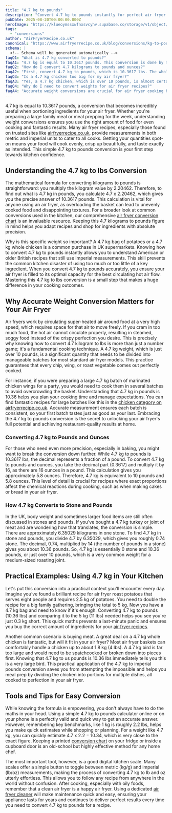 ```yaml
---
title: "4.7 kg to pounds"
description: "Convert 4.7 kg to pounds instantly for perfect air fryer portions. Get accurate results and cooking tips for your favourite recipes."
pubDate: 2025-08-20T00:00:00.000Z
heroImage: "https://klueoymssxwfnxsvcyhv.supabase.co/storage/v1/object/public/Shmucket/4-7-kg-to-pounds.webp"
tags:
  - "conversions"
author: "AirFryerRecipe.co.uk"
canonical: "https://www.airfryerrecipe.co.uk/blog/conversions/kg-to-pounds/4-7-kg-to-pounds"
schema: |
  <!-- Schema will be generated automatically -->
faqQ1: "What is 4.7 kg converted to pounds?"
faqA1: "4.7 kg is equal to 10.3617 pounds. This conversion is done by multiplying the kilogram value by the conversion factor of 2.20462. It's a very useful figure to know for portioning larger items like joints of meat or big bags of vegetables for your air fryer."
faqQ2: "How do I convert 4.7 kilograms to pounds and ounces?"
faqA2: "First, convert 4.7 kg to pounds, which is 10.3617 lbs. The whole number is 10 pounds. Then, take the decimal part (0.3617) and multiply it by 16 (since there are 16 ounces in a pound), which gives you approximately 5.8 ounces. So, 4.7 kg is 10 pounds and 5.8 ounces."
faqQ3: "Is a 4.7 kg chicken too big for my air fryer?"
faqA3: "Yes, a 4.7 kg chicken, which is over 10 pounds, is almost certainly too large to fit whole in a standard air fryer basket. For best results, you would need to spatchcock (butterfly) the chicken or break it down into smaller pieces like breasts, thighs, and drumsticks before air frying. This ensures the hot air can circulate properly for even cooking."
faqQ4: "Why do I need to convert weights for air fryer recipes?"
faqA4: "Accurate weight conversions are crucial for air fryer cooking because these appliances rely on hot air circulation. Overloading the basket with too much food, calculated by weight, blocks the airflow and leads to steamed, soggy results instead of crispy ones. Converting weights like 4.7 kg to pounds helps you portion correctly for perfect batches every time."
---
```

<p>4.7 kg is equal to 10.3617 pounds, a conversion that becomes incredibly useful when portioning ingredients for your air fryer. Whether you're preparing a large family meal or meal prepping for the week, understanding weight conversions ensures you use the right amount of food for even cooking and fantastic results. Many air fryer recipes, especially those found on trusted sites like <a href=https://www.airfryerrecipe.co.uk/>airfryerrecipe.co.uk</a>, provide measurements in both metric and imperial units to cater to all cooks. Getting your quantities spot-on means your food will cook evenly, crisp up beautifully, and taste exactly as intended. This simple 4.7 kg to pounds conversion is your first step towards kitchen confidence.</p>

<h2>Understanding the 4.7 kg to lbs Conversion</h2>
<p>The mathematical formula for converting kilograms to pounds is straightforward: you multiply the kilogram value by 2.20462. Therefore, to find out what is 4.7 kg in pounds, you calculate 4.7 x 2.20462, which gives you the precise answer of 10.3617 pounds. This calculation is vital for anyone using an air fryer, as overloading the basket can lead to unevenly cooked food and disappointing textures. For a broader look at common conversions used in the kitchen, our comprehensive <a href=https://www.airfryerrecipe.co.uk/air-fryer-conversion-chart>air fryer conversion chart</a> is an invaluable resource. Keeping this 4.7 kilograms to pounds figure in mind helps you adapt recipes and shop for ingredients with absolute precision.</p>
<p>Why is this specific weight so important? A 4.7 kg bag of potatoes or a 4.7 kg whole chicken is a common purchase in UK supermarkets. Knowing how to convert 4.7 kg to pounds instantly allows you to understand American or older British recipes that still use imperial measurements. This skill prevents the common kitchen disaster of using too much or too little of a key ingredient. When you convert 4.7 kg to pounds accurately, you ensure your air fryer is filled to its optimal capacity for the best circulating hot air flow. Mastering this 4.7 kg to lbs conversion is a small step that makes a huge difference in your cooking outcomes.</p>

<h2>Why Accurate Weight Conversion Matters for Your Air Fryer</h2>
<p>Air fryers work by circulating super-heated air around food at a very high speed, which requires space for that air to move freely. If you cram in too much food, the hot air cannot circulate properly, resulting in steamed, soggy food instead of the crispy perfection you desire. This is precisely why knowing how to convert 4.7 kilogram to lbs is more than just a number game; it's a fundamental cooking technique. A 4.7 kg weight, which is just over 10 pounds, is a significant quantity that needs to be divided into manageable batches for most standard air fryer models. This practice guarantees that every chip, wing, or roast vegetable comes out perfectly cooked.</p>
<p>For instance, if you were preparing a large 4.7 kg batch of marinated chicken wings for a party, you would need to cook them in several batches to avoid overcrowding the basket. Understanding that 4.7 kg in pounds is 10.36 helps you plan your cooking time and manage expectations. You can find fantastic recipes for large batches like this in the <a href=https://www.airfryerrecipe.co.uk/recipe-category/chicken>chicken category on airfryerrecipe.co.uk</a>. Accurate measurement ensures each batch is consistent, so your first batch tastes just as good as your last. Embracing the 4.7 kg to pounds conversion is the secret to unlocking your air fryer's full potential and achieving restaurant-quality results at home.</p>

<h3>Converting 4.7 kg to Pounds and Ounces</h3>
<p>For those who need even more precision, especially in baking, you might want to break the conversion down further. While 4.7 kg to pounds is 10.3617 lbs, the decimal represents a fraction of a pound. To convert 4.7 kg to pounds and ounces, you take the decimal part (0.3617) and multiply it by 16, as there are 16 ounces in a pound. This calculation gives you approximately 5.8 ounces. Therefore, 4.7 kg is equivalent to 10 pounds and 5.8 ounces. This level of detail is crucial for recipes where exact proportions affect the chemical reactions during cooking, such as when making cakes or bread in your air fryer.</p>

<h3>How 4.7 kg Converts to Stone and Pounds</h3>
<p>In the UK, body weight and sometimes larger food items are still often discussed in stones and pounds. If you've bought a 4.7 kg turkey or joint of meat and are wondering how that translates, the conversion is simple. There are approximately 6.35029 kilograms in one stone. To find 4.7 kg in stone and pounds, you divide 4.7 by 6.35029, which gives you roughly 0.74 stone. The decimal, 0.74, multiplied by 14 (the number of pounds in a stone) gives you about 10.36 pounds. So, 4.7 kg is essentially 0 stone and 10.36 pounds, or just over 10 pounds, which is a very common weight for a medium-sized roasting joint.</p>

<h2>Practical Examples: Using 4.7 kg in Your Kitchen</h2>
<p>Let's put this conversion into a practical context you'll encounter every day. Imagine you’ve found a brilliant recipe for air fryer roast potatoes that serves eight people and requires 2.5 kg of potatoes. You need to double the recipe for a big family gathering, bringing the total to 5 kg. Now you have a 4.7 kg bag and need to know if it's enough. Converting 4.7 kg to pounds (10.36 lbs) and comparing it to the 5 kg (11 lbs) needed helps you see you're just 0.3 kg short. This quick maths prevents a last-minute panic and ensures you buy the correct amount of ingredients for your <a href=https://www.airfryerrecipe.co.uk/recipes>air fryer recipes</a>.</p>
<p>Another common scenario is buying meat. A great deal on a 4.7 kg whole chicken is fantastic, but will it fit in your air fryer? Most air fryer baskets can comfortably handle a chicken up to about 1.8 kg (4 lbs). A 4.7 kg bird is far too large and would need to be spatchcocked or broken down into pieces first. Knowing that 4.7 kg to us pounds is 10.36 lbs immediately tells you this is a very large bird. This practical application of the 4.7 kg to imperial pounds conversion saves you from attempting the impossible and helps you meal prep by dividing the chicken into portions for multiple dishes, all cooked to perfection in your air fryer.</p>

<h2>Tools and Tips for Easy Conversion</h2>
<p>While knowing the formula is empowering, you don't always have to do the maths in your head. Using a simple 4.7 kg to pounds calculator online or on your phone is a perfectly valid and quick way to get an accurate answer. However, remembering key benchmarks, like 1 kg is roughly 2.2 lbs, helps you make quick estimates while shopping or planning. For a weight like 4.7 kg, you can quickly estimate 4.7 x 2.2 = 10.34, which is very close to the exact figure. Keeping a printed <a href=https://www.airfryerrecipe.co.uk/air-fryer-conversion-chart>conversion chart</a> on your fridge or inside a cupboard door is an old-school but highly effective method for any home chef.</p>
<p>The most important tool, however, is a good digital kitchen scale. Many scales offer a simple button to toggle between metric (kg/g) and imperial (lb/oz) measurements, making the process of converting 4.7 kg to lb and oz utterly effortless. This allows you to follow any recipe from anywhere in the world without confusion. After cooking, especially with oily foods, remember that a clean air fryer is a happy air fryer. Using a dedicated <a href=https://www.airfryerrecipe.co.uk/air-fryer-cleaner>air fryer cleaner</a> will make maintenance quick and easy, ensuring your appliance lasts for years and continues to deliver perfect results every time you need to convert 4.7 kg to pounds for a recipe.</p>
